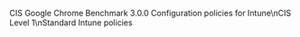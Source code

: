 CIS Google Chrome Benchmark 3.0.0 Configuration policies for Intune\nCIS Level 1\nStandard Intune policies
